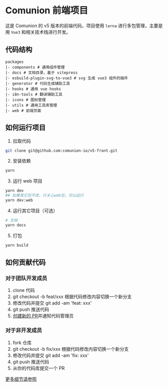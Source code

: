 # Comunion 前端项目

这是 Comunion 的 v5 版本的前端代码，项目使用 `lerna` 进行多包管理，主要是用 `Vue3` 和相关技术栈进行开发。

## 代码结构

```
packages
|- components # 通用组件管理
|- docs # 文档目录，基于 vitepress
|- esbuild-plugin-svg-to-vue3 # svg 生成 vue3 组件的插件
|- generator # 代码生成辅助工具
|- hooks # 通用 vue hooks
|- i8n-tools # 翻译辅助工具
|- icons # 图标管理
|- utils # 通用工具库管理
|- web # 前端页面
```

## 如何运行项目

1. 拉取代码

```sh
git clone git@github.com:comunion-io/v5-front.git
```

2. 安装依赖

```sh
yarn
```

3. 运行 web 项目

```sh
yarn dev
## 如果其它包不改，只关心web包，可以运行
yarn dev:web
```

4. 运行其它项目（可选）

```sh
# 文档
yarn docs
```

5. 打包

```sh
yarn build
```

## 如何贡献代码

### 对于团队开发成员

1. clone 代码
2. git checkout -b feat/xxx 根据代码修改内容切换一个新分支
3. 修改代码并提交 git add -am 'feat: xxx'
4. git push 推送代码
5. [创建新的 PR](https://github.com/comunion-io/v5-front/pulls)并通知代码管理员

### 对于非开发成员

1. fork 仓库
2. git checkout -b fix/xxx 根据代码修改内容切换一个新分支
3. 修改代码并提交 git add -am 'fix: xxx'
4. git push 推送代码
5. 从你的代码库提交一个 PR

[更多细节请参照](https://fe.dev.comunion.io/zh/)
